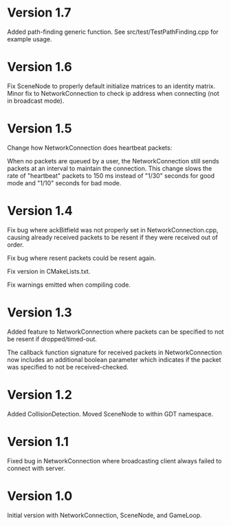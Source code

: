 # Version 1.7

Added path-finding generic function. See src/test/TestPathFinding.cpp for
example usage.

# Version 1.6

Fix SceneNode to properly default initialize matrices to an identity matrix.
Minor fix to NetworkConnection to check ip address when connecting (not in
broadcast mode).

# Version 1.5

Change how NetworkConnection does heartbeat packets:

When no packets are queued by a user, the NetworkConnection still sends packets
at an interval to maintain the connection. This change slows the rate of
"heartbeat" packets to 150 ms instead of "1/30" seconds for good mode and "1/10"
seconds for bad mode.

# Version 1.4

Fix bug where ackBitfield was not properly set in NetworkConnection.cpp, causing
already received packets to be resent if they were received out of order.

Fix bug where resent packets could be resent again.

Fix version in CMakeLists.txt.

Fix warnings emitted when compiling code.

# Version 1.3

Added feature to NetworkConnection where packets can be specified to not be
resent if dropped/timed-out.

The callback function signature for received packets in NetworkConnection now
includes an additional boolean parameter which indicates if the packet was
specified to not be received-checked.

# Version 1.2

Added CollisionDetection.
Moved SceneNode to within GDT namespace.

# Version 1.1

Fixed bug in NetworkConnection where broadcasting client always failed to
connect with server.

# Version 1.0

Initial version with NetworkConnection, SceneNode, and GameLoop.
